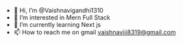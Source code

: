 - 👋 Hi, I’m @Vaishnavigandhi1310
- 👀 I’m interested in Mern Full Stack 
- 🌱 I’m currently learning Next js
- 📫 How to reach me on gmail vaishnaviii8319@gmail.com


<!---
Vaishnavigandhi1310/Vaishnavigandhi1310 is a ✨ special ✨ repository because its `README.md` (this file) appears on your GitHub profile.
You can click the Preview link to take a look at your changes.
--->
